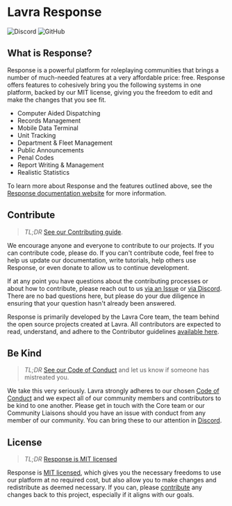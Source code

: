# Lavra Response

![Discord](https://img.shields.io/discord/270672972694552576?label=discord)
![GitHub](https://img.shields.io/github/license/lavrahq/response)

## What is Response?

Response is a powerful platform for roleplaying communities that brings a number of much-needed features at a very
affordable price: free. Response offers features to cohesively bring you the following systems in one platform, backed
by our MIT license, giving you the freedom to edit and make the changes that you see fit.

- Computer Aided Dispatching
- Records Management
- Mobile Data Terminal
- Unit Tracking
- Department & Fleet Management
- Public Announcements
- Penal Codes
- Report Writing & Management
- Realistic Statistics

To learn more about Response and the features outlined above, see the [Response documentation website](https://response.lavra.io)
for more information. 

## Contribute

> _TL;DR_ [See our Contributing guide](CONTRIBUTING.md).

We encourage anyone and everyone to contribute to our projects. If you can contribute code, please do. If you can't
contribute code, feel free to help us update our documentation, write tutorials, help others use Response, or even
donate to allow us to continue development.

If at any point you have questions about the contributing processes or about how to contribute, please reach out to
us [via an Issue](https://github.com/lavrahq/response/issues/new) or [via Discord](https://discord.gg/ZRxCAv7). There are
no bad questions here, but please do your due diligence in ensuring that your question hasn't already been answered.

Response is primarily developed by the Lavra Core team, the team behind the open source projects created at Lavra.
All contributors are expected to read, understand, and adhere to the Contributor guidelines [available here](CONTRIBUTING.md).

## Be Kind

> _TL;DR_ [See our Code of Conduct](CODE_OF_CONDUCT.md) and let us know if someone has mistreated you.

We take this very seriously. Lavra strongly adheres to our chosen [Code of Conduct](CODE_OF_CONDUCT.md) and we expect
all of our community members and contributors to be kind to one another. Please get in touch with the Core team or our
Community Liaisons should you have an issue with conduct from any member of our community. You can bring these to our
attention in [Discord](https://discord.gg/ZRxCAv7).

## License

> _TL;DR_ [Response is MIT licensed](LICENSE)

Response is [MIT licensed](LICENSE), which gives you the necessary freedoms to use our platform at no required cost,
but also allow you to make changes and redistribute as deemed necessary. If you can, please [contribute](#contribute)
any changes back to this project, especially if it aligns with our goals.

